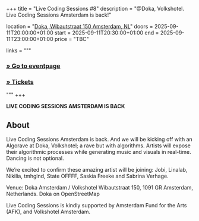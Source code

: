 +++
title       = "Live Coding Sessions #8"
description = "@Doka, Volkshotel. Live Coding Sessions Amsterdam is back!"

location    = "[Doka, Wibautstraat 150 Amsterdam, NL](https://www.openstreetmap.org/node/12579594500)"
doors       = 2025-09-11T20:00:00+01:00
start       = 2025-09-11T20:30:00+01:00
end         = 2025-09-11T23:00:00+01:00
price       = "TBC"

links = """
  ### [» Go to eventpage ](https://livecodingsessions.nl/sessions/lcs08/)
  ### [» Tickets ](https://doka.weticket.io/live-coding-8/shop)
"""
+++

**LIVE CODING SESSIONS AMSTERDAM IS BACK**

## About

Live Coding Sessions Amsterdam is back. And we will be kicking off with an Algorave at Doka, Volkshotel; a rave but with algorithms. Artists will expose their algorithmic processes while generating music and visuals in real-time. Dancing is not optional.

We’re excited to confirm these amazing artist will be joining: Jobi, Linalab, Nikilia, tmhglnd, State OFFFF, Saskia Freeke and Sabrina Verhage.

Venue: Doka Amsterdam / Volkshotel
Wibautstraat 150, 1091 GR Amsterdam, Netherlands.
Doka on OpenStreetMap

Live Coding Sessions is kindly supported by Amsterdam Fund for the Arts (AFK), and Volkshotel Amsterdam.